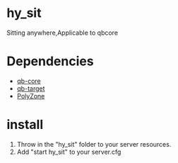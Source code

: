 # hy_sit
Sitting anywhere,Applicable to qbcore
# Dependencies
* [qb-core](https://github.com/qbcore-framework/qb-core)
* [qb-target](https://github.com/qbcore-framework/qb-target)
* [PolyZone](https://github.com/qbcore-framework/PolyZone)
# install
1. Throw in the "hy_sit" folder to your server resources.
2. Add "start hy_sit" to your server.cfg
